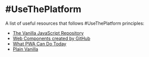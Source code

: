 # #UseThePlatform

A list of useful resources that follows #UseThePlatform principles:
 - [The Vanilla JavaScript Repository](https://vanillalist.top/)
 - [Web Components created by GitHub](https://github.com/search?q=topic%3Aweb-components+org%3Agithub&type=repositories)
 - [What PWA Can Do Today](https://whatpwacando.today/)
 - [Plain Vanilla](https://plainvanillaweb.com/)
